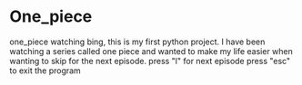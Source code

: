 # One_piece
one_piece watching bing, this is my first python project.
I have been watching a series called one piece and wanted to make my life easier when wanting to skip for the next episode.
press "l" for next episode 
press "esc" to exit the program
